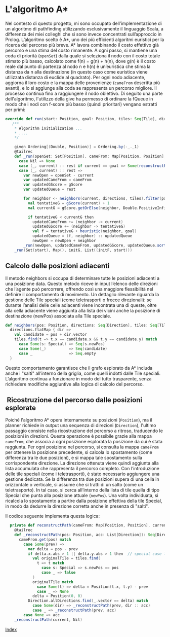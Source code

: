 # L'algoritmo A*
Nel contesto di questo progetto, mi sono occupato dell’implementazione di un algoritmo di pathfinding utilizzando esclusivamente il linguaggio Scala, a differenza dei miei colleghi che si sono invece concentrati sull’approccio in Prolog. L’algoritmo scelto è A*, uno dei più efficienti algoritmi euristici per la ricerca del percorso più breve.
A* lavora combinando il costo effettivo già percorso e una stima del costo rimanente. A ogni passo, si mantiene una coda di priorità (`openSet`) dalla quale si seleziona il nodo con il costo totale stimato più basso, calcolato come f(n) = g(n) + h(n), dove g(n) è il costo reale dal punto di partenza al nodo n e h(n) è un’euristica che stima la distanza da n alla destinazione (in questo caso come euristica viene utilizzata distanza di euclide al quadrato). Per ogni nodo adiacente, aggiorna il loro costo e la mappa delle provenienze (`cameFrom` descritta più avanti), e lo si aggiunge alla coda se rappresenta un percorso migliore. Il processo continua fino a raggiungere il nodo obiettivo.
Di seguito una parte dell'algoritmo, l'utilizzo della give ha permesso di ordinare la fQueue in modo che i nodi con f-score più basso (quindi prioritari) vengano estratti per primi:

```scala
override def run(start: Position, goal: Position, tiles: Seq[Tile], directions: Seq[Direction]): Option[Seq[Direction]] =
   /**
    * Algorithm initialization ...
    * ....
    */

    given Ordering[(Double, Position)] = Ordering.by(-_._1)
    @tailrec
    def _run(openSet: Set[Position], cameFrom: Map[Position, Position], gScore: Map[Position, Double], fQueue: List[(Double, Position)]): Option[Seq[Direction]] = fQueue match
      case Nil => None
      case (_, current) :: rest if current == goal => Some(reconstructPath(cameFrom, current, tiles))
      case (_, current) :: rest =>
        var newOpen = openSet - current
        var updatedCameFrom = cameFrom
        var updatedGScore = gScore
        var updatedQueue = rest

        for neighbor <- neighbors(current, directions, tiles).filter(passable) do
          val tentativeG = gScore(current) + 1
          val currentG = gScore.getOrElse(neighbor, Double.PositiveInfinity)

          if tentativeG < currentG then
            updatedCameFrom += (neighbor -> current)
            updatedGScore += (neighbor -> tentativeG)
            val f = tentativeG + heuristic(neighbor, goal)
            updatedQueue = (f, neighbor) :: updatedQueue
            newOpen = newOpen + neighbor
        _run(newOpen, updatedCameFrom, updatedGScore, updatedQueue.sortBy(_._1))
    _run(Set(start), Map(), initG, List((initF, start)))
```

## Calcolo delle posizioni adiacenti
Il metodo neighbors si occupa di determinare tutte le posizioni adiacenti a una posizione data. Questo metodo riceve in input l’elenco delle direzioni che l’agente può percorrere, offrendo così una maggiore flessibilità nel definire il comportamento di movimento.
Un dettaglio rilevante riguarda la gestione delle Tile speciali (come teletrasporti o frecce direzionali): se durante l’analisi delle celle adiacenti viene incontrata una di queste, oltre alla cella adiacente viene aggiunta alla lista dei vicini anche la posizione di destinazione (newPos) associata alla Tile speciale.

```scala
def neighbors(pos: Position, directions: Seq[Direction], tiles: Seq[Tile]): Seq[Position] =
  directions.flatMap { dir =>
    val candidate = pos + dir.vector
    tiles.find(t => t.x == candidate.x && t.y == candidate.y) match
      case Some(s: Special) => Seq(s.newPos)
      case Some(_)          => Seq(candidate)
      case _                => Seq.empty
  }
```
Questo comportamento garantisce che il grafo esplorato da A* includa anche i "salti" all’interno della griglia, come quelli indotti dalle Tile speciali. L’algoritmo continua a funzionare in modo del tutto trasparente, senza richiedere modifiche aggiuntive alla logica di calcolo del percorso.

##  Ricostruzione del percorso dalle posizioni esplorate

Poiché l'algoritmo A* opera internamente su posizioni (`Position`), ma il planner richiede in output una sequenza di direzioni (`Direction`), l'ultimo passaggio consiste nella ricostruzione del percorso a ritroso, traducendo le posizioni in direzioni. Questa operazione è possibile grazie alla mappa `cameFrom`, che associa a ogni posizione esplorata la posizione da cui è stata raggiunta. Per ogni posizione nel percorso, si consulta la mappa `cameFrom` per ottenere la posizione precedente, si calcola lo spostamento (come differenza tra le due posizioni), e si mappa tale spostamento sulla corrispondente direzione. La direzione ottenuta viene quindi aggiunta alla lista accumulata che rappresenta il percorso completo.
Con l’introduzione delle tile speciali (come i teletrasporti), è stato necessario aggiungere una gestione dedicata.
Se la differenza tra due posizioni supera di una cella in orizzontale o verticale, si assume che si tratti di un salto (come un teletrasporto). In tal caso, si cerca all’interno della lista di tile quella di tipo Special che punta alla posizione attuale (`newPos`). Una volta individuata, si ricalcola lo spostamento a partire dalla posizione effettiva della tile Special, in modo da dedurre la direzione corretta anche in presenza di "salti".

Il codice seguente implementa questa logica:
```scala
  private def reconstructPath(cameFrom: Map[Position, Position], current: Position, tiles: Seq[Tile]): Seq[Direction] =
    @tailrec
    def _reconstructPath(pos: Position, acc: List[Direction]): Seq[Direction] =
      cameFrom.get(pos) match
        case Some(prev) =>
          var delta = pos - prev
          if delta.x.abs > 1 || delta.y.abs > 1 then  // special case like a teleport
            val originalTile = tiles.find(
              t => t match
                case s: Special => s.newPos == pos
                case _ => false
            )
            originalTile match
              case Some(t) => delta = Position(t.x, t.y) - prev
              case _ => None
            delta = Position(0, 0)
          Direction.allDirections.find(_.vector == delta) match
            case Some(dir) => _reconstructPath(prev, dir :: acc)
            case _ => _reconstructPath(prev, acc)
        case None => acc
    _reconstructPath(current, Nil)
```
[Index](../index.md)

